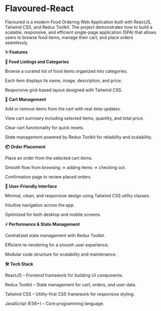 # Flavoured-React

Flavoured is a modern Food Ordering Web Application built with ReactJS, Tailwind CSS, and Redux Toolkit. The project demonstrates how to build a scalable, responsive, and efficient single-page application (SPA) that allows users to browse food items, manage their cart, and place orders seamlessly.

**✨ Features**

**🥗 Food Listings and Categories**

Browse a curated list of food items organized into categories.

Each item displays its name, image, description, and price.

Responsive grid-based layout designed with Tailwind CSS.

**🛒 Cart Management**

Add or remove items from the cart with real-time updates.

View cart summary including selected items, quantity, and total price.

Clear cart functionality for quick resets.

State management powered by Redux Toolkit for reliability and scalability.

**📦 Order Placement**

Place an order from the selected cart items.

Smooth flow from browsing → adding items → checking out.

Confirmation page to review placed orders.

**👤 User-Friendly Interface**

Minimal, clean, and responsive design using Tailwind CSS utility classes.

Intuitive navigation across the app.

Optimized for both desktop and mobile screens.

**⚡ Performance & State Management**

Centralized state management with Redux Toolkit.

Efficient re-rendering for a smooth user experience.

Modular code structure for scalability and maintenance.

**🛠️ Tech Stack**

ReactJS – Frontend framework for building UI components.

Redux Toolkit – State management for cart, orders, and user data.

Tailwind CSS – Utility-first CSS framework for responsive styling.

JavaScript (ES6+) – Core programming language.
